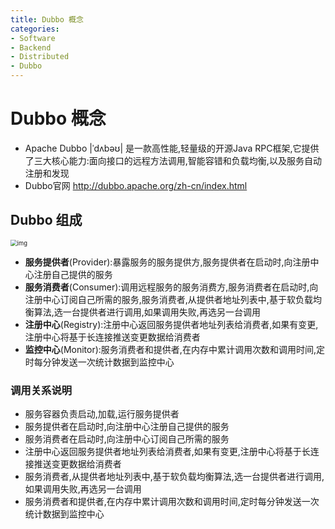 ```yaml
---
title: Dubbo 概念
categories:
- Software
- Backend
- Distributed
- Dubbo
---
```

# Dubbo 概念

- Apache Dubbo |ˈdʌbəʊ| 是一款高性能,轻量级的开源Java RPC框架,它提供了三大核心能力:面向接口的远程方法调用,智能容错和负载均衡,以及服务自动注册和发现
- Dubbo官网 http://dubbo.apache.org/zh-cn/index.html

## Dubbo 组成

<img src="https://cdn.jsdelivr.net/gh/LuShan123888/Files@master/Pictures/2020-12-10-2020-11-18-640-20201118130507459.png" alt="img" style="zoom:67%;" />

- **服务提供者**(Provider):暴露服务的服务提供方,服务提供者在启动时,向注册中心注册自己提供的服务
- **服务消费者**(Consumer):调用远程服务的服务消费方,服务消费者在启动时,向注册中心订阅自己所需的服务,服务消费者,从提供者地址列表中,基于软负载均衡算法,选一台提供者进行调用,如果调用失败,再选另一台调用
- **注册中心**(Registry):注册中心返回服务提供者地址列表给消费者,如果有变更,注册中心将基于长连接推送变更数据给消费者
- **监控中心**(Monitor):服务消费者和提供者,在内存中累计调用次数和调用时间,定时每分钟发送一次统计数据到监控中心

### 调用关系说明

- 服务容器负责启动,加载,运行服务提供者
- 服务提供者在启动时,向注册中心注册自己提供的服务
- 服务消费者在启动时,向注册中心订阅自己所需的服务
- 注册中心返回服务提供者地址列表给消费者,如果有变更,注册中心将基于长连接推送变更数据给消费者
- 服务消费者,从提供者地址列表中,基于软负载均衡算法,选一台提供者进行调用,如果调用失败,再选另一台调用
- 服务消费者和提供者,在内存中累计调用次数和调用时间,定时每分钟发送一次统计数据到监控中心